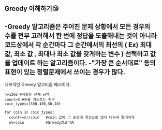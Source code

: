 **Greedy 이해하기😘**
---
-Greedy 알고리즘은 주어진 문제 상황에서 모든 경우의 수를 전부 고려해서 한 번에 정답을 도출해내는 것이 아니라 코드상에서 각 순간마다
그 순간에서의 최선의 ( Ex) 최대 값, 최소 값 , 최대나 최소 값을 갖게하는 변수 ) 선택하고 값을 업데이트 하는 알고리즘이다.
-"가장 큰 순서대로" 등의 표현이 있는 정렬문제에서 쓰이는 경우가 많다.
---
대표적인 Greedy 알고리즘 예시이다.
```
n=1260 #지불한 전체 금액
count=0 #돈을 거스르는 횟수
coin_types=[500,100,50,10]

for coin in coin_types:  
  count+=n//coin   #coin 값이 그 순간에 최선으로 많이 나누어 떨어지게
  n%=coin          #Greedy알고리즘
```
